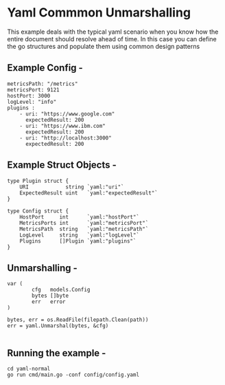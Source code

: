 # Yaml Commmon Unmarshalling

This example deals with the typical yaml scenario when you know how the entire document should resolve ahead of time.  In this case you can define the go structures and populate them using common design patterns

## Example Config - 
```
metricsPath: "/metrics"
metricsPort: 9121
hostPort: 3000
logLevel: "info"
plugins :
    - uri: "https://www.google.com"
      expectedResult: 200
    - uri: "https://www.ibm.com"
      expectedResult: 200
    - uri: "http://localhost:3000"
      expectedResult: 200
```

## Example Struct Objects - 

```
type Plugin struct {
	URI            string `yaml:"uri"`
	ExpectedResult uint   `yaml:"expectedResult"`
}

type Config struct {
	HostPort     int      `yaml:"hostPort"`
	MetricsPorts int      `yaml:"metricsPort"`
	MetricsPath  string   `yaml:"metricsPath"`
	LogLevel     string   `yaml:"logLevel"`
	Plugins      []Plugin `yaml:"plugins"`
}

```

## Unmarshalling -

```
var (
		cfg   models.Config
		bytes []byte
		err   error
)

bytes, err = os.ReadFile(filepath.Clean(path))
err = yaml.Unmarshal(bytes, &cfg)
	
```

## Running the example - 

```
cd yaml-normal
go run cmd/main.go -conf config/config.yaml
```